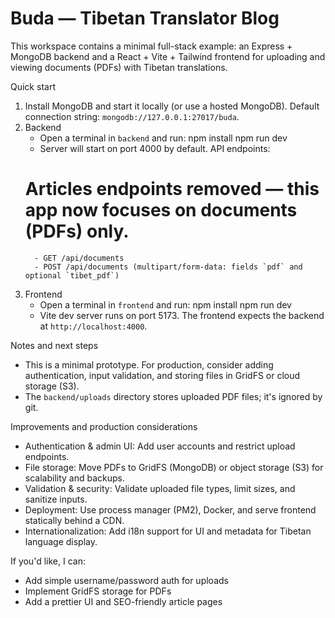 # Buda — Tibetan Translator Blog

This workspace contains a minimal full-stack example: an Express + MongoDB backend and a React + Vite + Tailwind frontend for uploading and viewing documents (PDFs) with Tibetan translations.

Quick start
1. Install MongoDB and start it locally (or use a hosted MongoDB). Default connection string: `mongodb://127.0.0.1:27017/buda`.
2. Backend
	 - Open a terminal in `backend` and run:
		 npm install
		 npm run dev
	 - Server will start on port 4000 by default. API endpoints:
	# Articles endpoints removed — this app now focuses on documents (PDFs) only.
		 - GET /api/documents
		 - POST /api/documents (multipart/form-data: fields `pdf` and optional `tibet_pdf`)

3. Frontend
	 - Open a terminal in `frontend` and run:
		 npm install
		 npm run dev
	 - Vite dev server runs on port 5173. The frontend expects the backend at `http://localhost:4000`.

Notes and next steps
- This is a minimal prototype. For production, consider adding authentication, input validation, and storing files in GridFS or cloud storage (S3).
- The `backend/uploads` directory stores uploaded PDF files; it's ignored by git.

Improvements and production considerations
- Authentication & admin UI: Add user accounts and restrict upload endpoints.
- File storage: Move PDFs to GridFS (MongoDB) or object storage (S3) for scalability and backups.
- Validation & security: Validate uploaded file types, limit sizes, and sanitize inputs.
- Deployment: Use process manager (PM2), Docker, and serve frontend statically behind a CDN.
- Internationalization: Add i18n support for UI and metadata for Tibetan language display.

If you'd like, I can:
- Add simple username/password auth for uploads
- Implement GridFS storage for PDFs
- Add a prettier UI and SEO-friendly article pages


